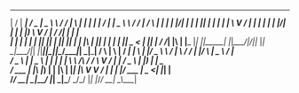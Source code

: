 



  __  __ _____ _____ ___  ______   __  _   _ _   _ __  __ _____ ______   ______ ______   _ _____ 
 |  \/  | ____|_   _/ _ \|  _ \ \ / / | \ | | | | |  \/  | ____|  _ \ \ / / ___|__  / \ | | ____|
 | |\/| |  _|   | || | | | | | \ V /  |  \| | | | | |\/| |  _| | |_) \ V / |     / /|  \| |  _|  
 | |  | | |___  | || |_| | |_| || |   | |\  | |_| | |  | | |___|  _ < | || |___ / /_| |\  | |___ 
 |_| _|_|_____| |_|_\___/|____/_|_|_  |_| \_|\___/|_| _|_|_____|_|_\_\|_|_\____/____|_| \_|_____|
    / \  | \ | / ___|  | \ | |/ _ \ \      / | \ / / |_   _|/ \  |  _ \ / ___|                   
   / _ \ |  \| \___ \  |  \| | | | \ \ /\ / / \ V /    | | / _ \ | |_) | |  _                    
  / ___ \| |\  |___) | | |\  | |_| |\ V  V /   | |     | |/ ___ \|  _ <| |_| |                   
 /_/   \_\_| \_|____/  |_| \_|\___/  \_/\_/    |_|     |_/_/   \_\_| \_\\____|                   
                                                                                                 

